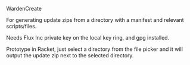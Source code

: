 WardenCreate

For generating update zips from a directory with a manifest and relevant scripts/files.

Needs Flux Inc private key on the local key ring, and gpg installed.

Prototype in Racket, just select a directory from the file picker and it will output the update zip next to the selected directory.
